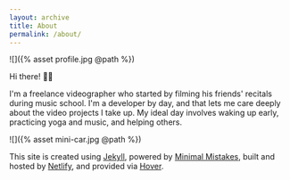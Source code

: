 ```yaml
---
layout: archive
title: About
permalink: /about/
---
```


![]({% asset profile.jpg @path %})

Hi there! 👋🏾

I'm a freelance videographer who started by filming his friends' recitals during music school. I'm a developer by day, and that lets me care deeply about the video projects I take up. My ideal day involves waking up early, practicing yoga and music, and helping others.

![]({% asset mini-car.jpg @path %})

This site is created using [Jekyll](http://jekyllrb.com), powered by [Minimal Mistakes](https://mademistakes.com/work/minimal-mistakes-jekyll-theme/), built and hosted by [Netlify](https://www.netlify.com), and provided via [Hover](https://www.hover.com).